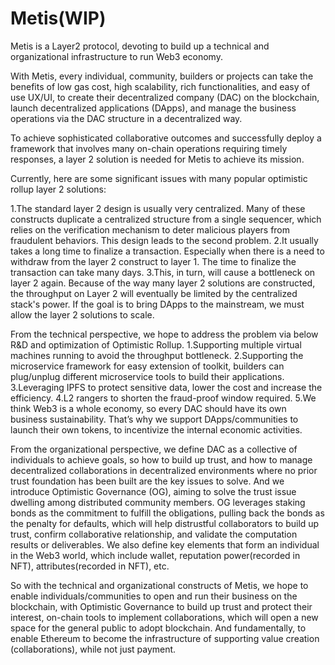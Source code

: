 # Metis(WIP)

Metis is a Layer2 protocol, devoting to build up a technical and organizational infrastructure to run Web3 economy. 
 
With Metis, every individual, community, builders or projects can take the benefits of low gas cost, high scalability, rich functionalities, and easy of use UX/UI, to create their decentralized company (DAC) on the blockchain, launch decentralized applications (DApps), and manage the business operations via the DAC structure in a decentralized way. 
 
To achieve sophisticated collaborative outcomes and successfully deploy a framework that involves many on-chain operations requiring timely responses, a layer 2 solution is needed for Metis to achieve its mission. 
 
Currently, here are some significant issues with many popular optimistic rollup layer 2 solutions:

1.The standard layer 2 design is usually very centralized. Many of these constructs duplicate a centralized structure from a single sequencer, which relies on the verification mechanism to deter malicious players from fraudulent behaviors. This design leads to the second problem.
2.It usually takes a long time to finalize a transaction. Especially when there is a need to withdraw from the layer 2 construct to layer 1. The time to finalize the transaction can take many days.
3.This, in turn, will cause a bottleneck on layer 2 again. Because of the way many layer 2 solutions are constructed, the throughput on Layer 2 will eventually be limited by the centralized stack's power. If the goal is to bring DApps to the mainstream, we must allow the layer 2 solutions to scale.
 
 
From the technical perspective, we hope to address the problem via below R&D and optimization of Optimistic Rollup.
1.Supporting multiple virtual machines running to avoid the throughput bottleneck.
2.Supporting the microservice framework for easy extension of toolkit, builders can plug/unplug different microservice tools to build their applications.
3.Leveraging IPFS to protect sensitive data, lower the cost and increase the efficiency. 
4.L2 rangers to shorten the fraud-proof window required.
5.We think Web3 is a whole economy, so every DAC should have its own business sustainability. That’s why we support DApps/communities to launch their own tokens, to incentivize the internal economic activities.
 
From the organizational perspective, we define DAC as a collective of individuals to achieve goals, so how to build up trust, and how to manage decentralized collaborations in decentralized environments where no prior trust foundation has been built are the key issues to solve. And we introduce Optimistic Governance (OG), aiming to solve the trust issue dwelling among distributed community members. OG leverages staking bonds as the commitment to fulfill the obligations, pulling back the bonds as the penalty for defaults, which will help distrustful collaborators to build up trust, confirm collaborative relationship, and validate the computation results or deliverables. We also define key elements that form an individual in the Web3 world, which include wallet, reputation power(recorded in NFT), attributes(recorded in NFT), etc.
 
So with the technical and organizational constructs of Metis, we hope to enable individuals/communities to open and run their business on the blockchain, with Optimistic Governance to build up trust and protect their interest, on-chain tools to implement collaborations, which will open a new space for the general public to adopt blockchain. And fundamentally, to enable Ethereum to become the infrastructure of supporting value creation (collaborations), while not just payment.

